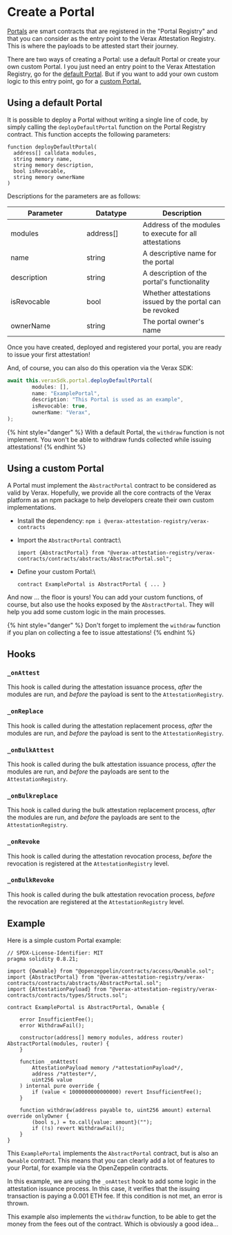 # Create a Portal

[Portals](../../core-concepts/portals.md) are smart contracts that are registered in the "Portal Registry" and that you can consider as the entry point to the Verax Attestation Registry. This is where the payloads to be attested start their journey.

There are two ways of creating a Portal: use a default Portal or create your own custom Portal. I you just need an entry point to the Verax Attestation Registry, go for the [default Portal](create-a-portal.md#using-a-default-portal). But if you want to add your own custom logic to this entry point, go for a [custom Portal.](create-a-portal.md#using-a-custom-portal)

## Using a default Portal

It is possible to deploy a Portal without writing a single line of code, by simply calling the `deployDefaultPortal` function on the Portal Registry contract. This function accepts the following parameters:

```solidity
function deployDefaultPortal(
  address[] calldata modules,
  string memory name,
  string memory description,
  bool isRevocable,
  string memory ownerName
)
```

Descriptions for the parameters are as follows:

<table><thead><tr><th width="160.08201438848917">Parameter</th><th width="114">Datatype</th><th>Description</th></tr></thead><tbody><tr><td>modules</td><td>address[]</td><td>Address of the modules to execute for all attestations</td></tr><tr><td>name</td><td>string</td><td>A descriptive name for the portal</td></tr><tr><td>description</td><td>string</td><td>A description of the portal's functionality</td></tr><tr><td>isRevocable</td><td>bool</td><td>Whether attestations issued by the portal can be revoked</td></tr><tr><td>ownerName</td><td>string</td><td>The portal owner's name</td></tr></tbody></table>

Once you have created, deployed and registered your portal, you are ready to issue your first attestation!

And, of course, you can also do this operation via the Verax SDK:

```typescript
await this.veraxSdk.portal.deployDefaultPortal(
        modules: [],
        name: "ExamplePortal",
        description: "This Portal is used as an example",
        isRevocable: true,
        ownerName: "Verax",
);
```

{% hint style="danger" %}
With a default Portal, the `withdraw` function is not implement. You won't be able to withdraw funds collected while issuing attestations!
{% endhint %}

## Using a custom Portal

A Portal must implement the `AbstractPortal` contract to be considered as valid by Verax. Hopefully, we provide all the core contracts of the Verax platform as an npm package to help developers create their own custom implementations.

* Install the dependency: `npm i @verax-attestation-registry/verax-contracts`
*   Import the `AbstractPortal` contract:\


    ```solidity
    import {AbstractPortal} from "@verax-attestation-registry/verax-contracts/contracts/abstracts/AbstractPortal.sol";
    ```
*   Define your custom Portal:\


    ```solidity
    contract ExamplePortal is AbstractPortal { ... }
    ```

And now ... the floor is yours! You can add your custom functions, of course, but also use the hooks exposed by the `AbstractPortal`. They will help you add some custom logic in the main processes.



{% hint style="danger" %}
Don't forget to implement the `withdraw` function if you plan on collecting a fee to issue attestations!
{% endhint %}

## Hooks

### `_onAttest`

This hook is called during the attestation issuance process, _after_ the modules are run, and _before_ the payload is sent to the `AttestationRegistry`.

### `_onReplace`

This hook is called during the attestation replacement process, _after_ the modules are run, and _before_ the payload is sent to the `AttestationRegistry`.

### `_onBulkAttest`

This hook is called during the bulk attestation issuance process, _after_ the modules are run, and _before_ the payloads are sent to the `AttestationRegistry`.

### `_onBulkreplace`

This hook is called during the bulk attestation replacement process, _after_ the modules are run, and _before_ the payloads are sent to the `AttestationRegistry`.

### `_onRevoke`

This hook is called during the attestation revocation process, _before_ the revocation is registered at the `AttestationRegistry` level.

### `_onBulkRevoke`

This hook is called during the bulk attestation revocation process, _before_ the revocation are registered at the `AttestationRegistry` level.

## Example

Here is a simple custom Portal example:

```solidity
// SPDX-License-Identifier: MIT
pragma solidity 0.8.21;

import {Ownable} from "@openzeppelin/contracts/access/Ownable.sol";
import {AbstractPortal} from "@verax-attestation-registry/verax-contracts/contracts/abstracts/AbstractPortal.sol";
import {AttestationPayload} from "@verax-attestation-registry/verax-contracts/contracts/types/Structs.sol";

contract ExamplePortal is AbstractPortal, Ownable {

    error InsufficientFee();
    error WithdrawFail();

    constructor(address[] memory modules, address router) AbstractPortal(modules, router) {
    }

    function _onAttest(
        AttestationPayload memory /*attestationPayload*/,
        address /*attester*/,
        uint256 value
    ) internal pure override {
        if (value < 1000000000000000) revert InsufficientFee();
    }

    function withdraw(address payable to, uint256 amount) external override onlyOwner {
        (bool s,) = to.call{value: amount}("");
        if (!s) revert WithdrawFail();
    }
}
```

This `ExamplePortal` implements the `AbstractPortal` contract, but is also an `Ownable` contract. This means that you can clearly add a lot of features to your Portal, for example via the OpenZeppelin contracts.

In this example, we are using the `_onAttest` hook to add some logic in the attestation issuance process. In this case, it verifies that the issuing transaction is paying a 0.001 ETH fee. If this condition is not met, an error is thrown.

This example also implements the `withdraw` function, to be able to get the money from the fees out of the contract. Which is obviously a good idea...
